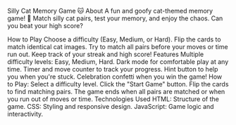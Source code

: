Silly Cat Memory Game 🐱
About
A fun and goofy cat-themed memory game! 🐾 Match silly cat pairs, test your memory, and enjoy the chaos. Can you beat your high score?

How to Play
Choose a difficulty (Easy, Medium, or Hard).
Flip the cards to match identical cat images.
Try to match all pairs before your moves or time run out.
Keep track of your streak and high score!
Features
Multiple difficulty levels: Easy, Medium, Hard.
Dark mode for comfortable play at any time.
Timer and move counter to track your progress.
Hint button to help you when you're stuck.
Celebration confetti when you win the game!
How to Play:
Select a difficulty level.
Click the "Start Game" button.
Flip the cards to find matching pairs.
The game ends when all pairs are matched or when you run out of moves or time.
Technologies Used
HTML: Structure of the game.
CSS: Styling and responsive design.
JavaScript: Game logic and interactivity.
